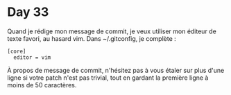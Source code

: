 # Day 33

Quand je rédige mon message de commit, je veux utiliser mon éditeur
de texte favori, au hasard vim. Dans ~/.gitconfig, je complète :

    [core]
      editor = vim

À propos de message de commit, n'hésitez pas à vous étaler sur plus
d'une ligne si votre patch n'est pas trivial, tout en gardant la
première ligne à moins de 50 caractères.
